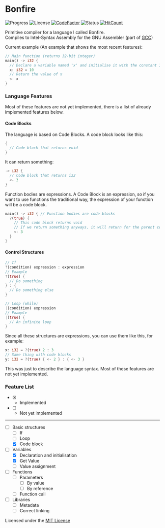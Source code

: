 # Bonfire
![Progress](https://img.shields.io/badge/Progress-20%25-orange "Progress: 20%")
![License](https://img.shields.io/badge/License-MIT-green "License: MIT")
[![CodeFactor](https://www.codefactor.io/repository/github/buam/bonfire/badge)](https://www.codefactor.io/repository/github/buam/bonfire)
![Status](https://img.shields.io/badge/Status-Works%20on%20my%20machine-yellowgreen "Works on my machine")
[![HitCount](http://hits.dwyl.com/Buam/Bonfire.svg)](http://hits.dwyl.com/Buam/Bonfire)

Primitive compiler for a language I called Bonfire.  
Compiles to Intel-Syntax Assembly for the GNU Assembler (part of [GCC](https://gcc.gnu.org))

Current example (An example that shows the most recent features):
```rust
// Main function (returns 32-bit integer)
main() -> i32 {
  // Declare a variable named 'x' and initialise it with the constant 10
  x: i32 = 10
  // Return the value of x
  <- x
}
```


### Language Features
Most of these features are not yet implemented, there is a list of already implemented features below.
#### Code Blocks
The language is based on Code Blocks. A code block looks like this:
```rust
{
  // Code block that returns void
}
```
It can return something:
```rust
-> i32 {
  // Code block that returns i32
  <- 3
}
```
Function bodies are expressions. A Code Block is an expression, so if you want to use functions the traditional way, the expression of your function will be a code block.
```rust
main() -> i32 { // Function bodies are code blocks
  ?(true) {
    // This code block returns void
    // If we return something anyways, it will return for the parent code block (the function)
    <- 3
  }
}
```
#### Control Structures
```rust
// If
?(condition) expression : expression
// Example
?(true) {
  // Do something
} : {
  // Do something else
}
```

```rust
// Loop (while)
|(condition) expression
// Example
|(true) {
  // An infinite loop
}
```
Since all these structures are expressions, you can use them like this, for example:
```rust
x: i32 = ?(true) 2 : 3
// Same thing with code blocks
y: i32 = ?(true) { <- 2 } : { <- 3 }
```

This was just to describe the language syntax. Most of these features are not yet implemented.
### Feature List
* [x] - Implemented
* [ ] - Not yet implemented

------------------

* [ ] Basic structures
  * [ ] If
  * [ ] Loop
  * [x] Code block
* [ ] Variables
  * [x] Declaration and initialisation
  * [x] Get Value
  * [ ] Value assignment
* [ ] Functions
  * [ ] Parameters
    * [ ] By value
    * [ ] By reference
  * [ ] Function call
* [ ] Libraries
  * [ ] Metadata
  * [ ] Correct linking

Licensed under the [MIT License](https://github.com/Buam/Bonfire/blob/master/LICENSE.txt)
